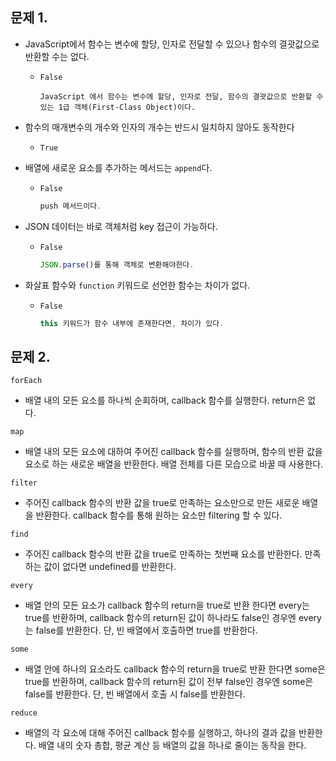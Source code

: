 ## 문제 1.

- JavaScript에서 함수는 변수에 할당, 인자로 전달할 수 있으나 함수의 결괏값으로 반환할 수는 없다.
  
  - `False`
    
    ```
    JavaScript 에서 함수는 변수에 할당, 인자로 전달, 함수의 결괏값으로 반환할 수 있는 1급 객체(First-Class Object)이다.
    ```

- 함수의 매개변수의 개수와 인자의 개수는 반드시 일치하지 않아도 동작한다
  
  - `True`

- 배열에 새로운 요소를 추가하는 메서드는 `append`다.
  
  - `False`
    
    ```js
    push 메서드이다.
    ```

- JSON 데이터는 바로 객체처럼 key 접근이 가능하다.
  
  - `False`
    
    ```js
    JSON.parse()를 통해 객체로 변환해야한다.
    ```

- 화살표 함수와 `function` 키워드로 선언한 함수는 차이가 없다.
  
  - `False`
    
    ```js
    this 키워드가 함수 내부에 존재한다면, 차이가 있다.
    ```

## 

## 문제 2.

`forEach`

- 배열 내의 모든 요소를 하나씩 순회하며, callback 함수를 실행한다. return은 없다.

`map`

- 배열 내의 모든 요소에 대하여 주어진 callback 함수를 실행하며, 함수의 반환 값을 요소로 하는 새로운 배열을 반환한다. 배열 전체를 다른 모습으로 바꿀 때 사용한다.

`filter`

- 주어진 callback 함수의 반환 값을 true로 만족하는 요소만으로 만든 새로운 배열을 반환한다. callback 함수를 통해 원하는 요소만 filtering 할 수 있다.

`find`

- 주어진 callback 함수의 반환 값을 true로 만족하는 첫번째 요소를 반환한다. 만족하는 값이 없다면 undefined를 반환한다.

`every`

- 배열 안의 모든 요소가 callback 함수의 return을 true로 반환 한다면 every는 true를 반환하며, callback 함수의 return된 값이 하나라도 false인 경우엔 every는 false를 반환한다. 단, 빈 배열에서 호출하면 true를 반환한다.

`some`

- 배열 안에 하나의 요소라도 callback 함수의 return을 true로 반환 한다면 some은 true를 반환하며,  callback 함수의 return된 값이 전부 false인 경우엔 some은 false를 반환한다. 단, 빈 배열에서 호출 시 false를 반환한다.

`reduce`

- 배열의 각 요소에 대해 주어진 callback 함수를 실행하고, 하나의 결과 값을 반환한다. 배열 내의 숫자 총합, 평균 계산 등 배열의 값을 하나로 줄이는 동작을 한다.
